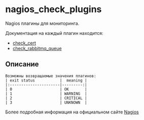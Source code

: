 nagios_check_plugins
=====================

Nagios плагины для мониторинга.

Документация на каждый плагин находится:

* [check_cert](./check_cert/README.md)
* [check_rabbitmq_queue](./check_rabbitmq_queue/README.md)


Описание
--------
    Возможны возвращаемые значения плагинов:
    | exit status           |  meaning |
    |:----------------------|---------:|
    | 0                     | OK       |
    | 1                     | WARNING  |
    | 2                     | CRITICAL |
    | 3                     | UNKNOWN  |

Более подробная информация на официальном сайте [Nagios](https://www.nagios.org/)